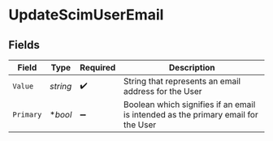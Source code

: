 # UpdateScimUserEmail


## Fields

| Field                                                                             | Type                                                                              | Required                                                                          | Description                                                                       |
| --------------------------------------------------------------------------------- | --------------------------------------------------------------------------------- | --------------------------------------------------------------------------------- | --------------------------------------------------------------------------------- |
| `Value`                                                                           | *string*                                                                          | :heavy_check_mark:                                                                | String that represents an email address for the User                              |
| `Primary`                                                                         | **bool*                                                                           | :heavy_minus_sign:                                                                | Boolean which signifies if an email is intended as the primary email for the User |